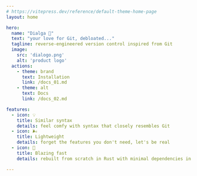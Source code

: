```yaml
---
# https://vitepress.dev/reference/default-theme-home-page
layout: home

hero:
  name: "Dialga 💠"
  text: "your love for Git, debloated..."
  tagline: reverse-engineered version control inspired from Git
  image: 
    src: 'dialogo.png'
    alt: 'product logo'
  actions:
    - theme: brand
      text: Installation
      link: /docs_01.md
    - theme: alt
      text: Docs
      link: /docs_02.md

features:
  - icon: 💡
    title: Similar syntax
    details: feel comfy with syntax that closely resembles Git 
  - icon: 🌬
    title: Lightweight
    details: forget the features you don't need, let's be real
  - icon: 🦀 
    title: Blazing fast
    details: rebuilt from scratch in Rust with minimal dependencies in mind

---
```

